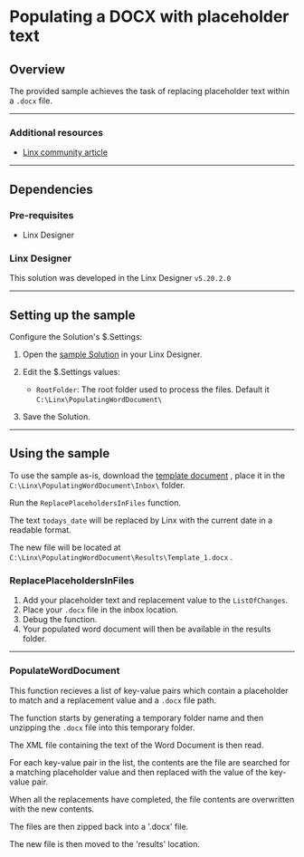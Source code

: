 # Populating a DOCX with placeholder text

## Overview

The provided sample achieves the task of replacing placeholder text within a `.docx` file.

---

### Additional resources

- [Linx community article](https://community.linx.software/community/t/populating-a-word-document/400)

---

## Dependencies

### Pre-requisites

- Linx Designer

### Linx Designer

This solution was developed in the Linx Designer `v5.20.2.0`

---

## Setting up the sample

Configure the Solution's $.Settings:

1. Open the [sample Solution](Solution.lsoz) in your Linx Designer.
1. Edit the $.Settings values:

   - `RootFolder`: The root folder used to process the files. Default it `C:\Linx\PopulatingWordDocument\`

1. Save the Solution.

---

## Using the sample

To use the sample as-is, download the [template document](Template.docx) , place it in the `C:\Linx\PopulatingWordDocument\Inbox\` folder.

Run the `ReplacePlaceholdersInFiles` function.

The text `todays_date` will be replaced by Linx with the current date in a readable format.

The new file will be located at `C:\Linx\PopulatingWordDocument\Results\Template_1.docx` .

### ReplacePlaceholdersInFiles

1. Add your placeholder text and replacement value to the `ListOfChanges`.
1. Place your `.docx` file in the inbox location.
1. Debug the function.
1. Your populated word document will then be available in the results folder.

---

### PopulateWordDocument

This function recieves a list of key-value pairs which contain a placeholder to match and a replacement value and a `.docx` file path.

The function starts by generating a temporary folder name and then unzipping the `.docx` file into this temporary folder.

The XML file containing the text of the Word Document is then read.

For each key-value pair in the list, the contents are the file are searched for a matching placeholder value and then replaced with the value of the key-value pair.

When all the replacements have completed, the file contents are overwritten with the new contents.

The files are then zipped back into a '.docx' file.

The new file is then moved to the 'results' location.
